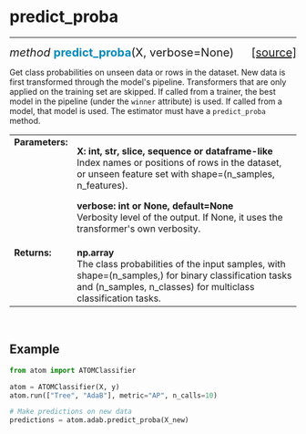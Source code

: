 # predict_proba
---------------

<div style="font-size:20px">
<em>method</em> <strong style="color:#008AB8">predict_proba</strong>(X, verbose=None)
<span style="float:right">
<a href="https://github.com/tvdboom/ATOM/blob/master/atom/basetrainer.py#L236">[source]</a>
</span>
</div>

Get class probabilities on unseen data or rows in the dataset. New
data is first transformed through the model's pipeline. Transformers
that are only applied on the training set are skipped. If called from
a trainer, the best model in the pipeline (under the `winner` attribute)
is used. If called from a model, that model is used. The estimator must
have a `predict_proba` method.

<table style="font-size:16px">
<tr>
<td width="20%" class="td_title" style="vertical-align:top"><strong>Parameters:</strong></td>
<td width="80%" class="td_params">
<p>
<strong>X: int, str, slice, sequence or dataframe-like</strong><br>
Index names or positions of rows in the dataset, or unseen feature
set with shape=(n_samples, n_features).
</p>
<p>
<strong>verbose: int or None, default=None</strong><br>
Verbosity level of the output. If None, it uses the transformer's own verbosity.
</p>
</td>
</tr>
<tr>
<td width="20%" class="td_title" style="vertical-align:top"><strong>Returns:</strong></td>
<td width="80%" class="td_params">
<strong>np.array</strong><br>
The class probabilities of the input samples, with shape=(n_samples,)
for binary classification tasks and (n_samples, n_classes) for
multiclass classification tasks.
</td>
</tr>
</table>
<br />



## Example

```python
from atom import ATOMClassifier

atom = ATOMClassifier(X, y)
atom.run(["Tree", "AdaB"], metric="AP", n_calls=10)

# Make predictions on new data
predictions = atom.adab.predict_proba(X_new)
```
